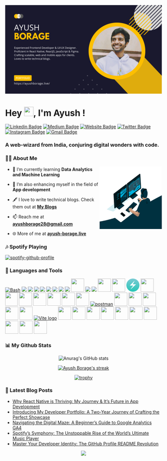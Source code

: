 <img  alt="my banner"  src="cover photo.png" /> 
<h1 align="left">Hey <img src="https://github.com/TheDudeThatCode/TheDudeThatCode/blob/master/Assets/Hi.gif" width="30px" height="30px"/>, I'm Ayush !</h1>

[![Linkedin Badge](https://img.shields.io/badge/-ayushborage-blue?style=flat&logo=Linkedin&logoColor=white&link=https://www.linkedin.com/in/ayush-borage-3ab166225/)](https://www.linkedin.com/in/ayush-borage-3ab166225/)
[![Medium Badge](https://img.shields.io/badge/-@ayushborage28-000000?style=flat&labelColor=000000&logo=Medium&link=https://medium.com/@ayushborage28)](https://medium.com/@ayushborage28)
[![Website Badge](https://img.shields.io/badge/-ayushborage.live-47CCCC?style=flat&logo=Google-Chrome&logoColor=white&link=https://ayush-borage.live/)](https://ayushborage.live/)
[![Twitter Badge](https://img.shields.io/badge/-@ayushborage-1ca0f1?style=flat&labelColor=1ca0f1&logo=twitter&logoColor=white&link=https://twitter.com/i/flow/login?redirect_after_login=%2FAyushBorage)](https://twitter.com/i/flow/login?redirect_after_login=%2FAyushBorage)
[![Instagram Badge](https://img.shields.io/badge/-@itsayush__02-purple?style=flat&logo=instagram&logoColor=white&link=https://www.instagram.com/itsayush_02/)](https://www.instagram.com/itsayush_02/)
[![Gmail Badge](https://img.shields.io/badge/-ayushborage28-c14438?style=flat&logo=Gmail&logoColor=white&link=mailto:ayushborage28@gmail.com)](mailto:ayushborage28@gmail.com)

<h3 align="left">A web-wizard from India, conjuring digital wonders with code.</h3>

### 🙋‍♂️ About Me
  <img align="right" alt="GIF" height="200rem" width="200rem" src="code.gif" /> 

- 🌱 I’m currently learning **Data Analytics and Machine Learning**
  
- 🔭 I’m also enhancing myself in the field of **App development**

- 🖋️ I love to write technical blogs. Check them out at **[My Blogs](https://medium.com/@ayushborage28)**


<!-- - 👨‍💻 All of my projects are available at **** -->

- 📫 Reach me at **ayushborage28@gmail.com**
  
- 🌐  More of me at **[ayush-borage.live](https://ayushborage.live/)**


### 🎶 Spotify Playing
[![spotify-github-profile](https://spotify-github-profile.kittinanx.com/api/view?uid=31zkadg5ftmi4utyaxt5aq2vpa64&cover_image=true&theme=novatorem&show_offline=false&bar_color=53b14f&bar_color_cover=true)](https://spotify-github-profile.vercel.app/api/view?uid=31zkadg5ftmi4utyaxt5aq2vpa64&redirect=true)



### 🚀 Languages and Tools

<p align="left"> 
    <span><a href="https://www.gnu.org/software/bash"><img alt="Bash" title="Bash" src="https://github.com/cheesits456/cheesits456/raw/master/icons/bash.png" height="42"></a></span>
   <span><a href="https://reactjs.org/" target="_blank"><img src="https://cdn.jsdelivr.net/gh/devicons/devicon/icons/react/react-original.svg"height="42px"/></a></span>
   <span><a href="https://graphql.org/" target="_blank"><img src="https://cdn.jsdelivr.net/gh/devicons/devicon/icons/graphql/graphql-plain.svg"height="42px" /></a></span>
   <span><a href="https://graphcms.com/" target="_blank"><img src="https://avatars.githubusercontent.com/u/31031438?s=200&v=4" height="42px"/></a></span>
    <span><a href="https://apollographql.com/" target="_blank"><img src="https://img.icons8.com/color/58/000000/apollo.png" height="42px"/></a></span>
    <span><a href="https://developer.mozilla.org/en-US/docs/Web/JavaScript" target="_blank"><img src="https://cdn.jsdelivr.net/gh/devicons/devicon/icons/javascript/javascript-original.svg" height="42px"/></a></span> 
    <span><a href="https://go.dev/doc/" target="_blank"><img src="https://cdn.jsdelivr.net/gh/devicons/devicon/icons/go/go-original.svg"height="42px"/></a></span>
    <span><a href="https://www.python.org/doc/" target="_blank"><img src="https://cdn.jsdelivr.net/gh/devicons/devicon/icons/python/python-original.svg"height="42px"/></a></span>
   <span><a href="https://www.typescriptlang.org/" target="_blank"><img src="https://cdn.jsdelivr.net/gh/devicons/devicon/icons/typescript/typescript-original.svg" height="42px"/></a></span> 
   <span><a href="https://www.w3.org/html/" target="_blank"><img src="https://cdn.jsdelivr.net/gh/devicons/devicon/icons/html5/html5-original.svg" width="42px" height="42px"/></a></span>
   <span><a href="https://www.w3schools.com/css/" target="_blank"><img src="https://cdn.jsdelivr.net/gh/devicons/devicon/icons/css3/css3-original.svg"height="42px"/></a></span>
   <span><a href="https://www.framer.com/motion/" target="_blank"><img src="https://user-images.githubusercontent.com/22095598/123793419-f5528800-d8e1-11eb-8c5f-e2dad45a9c81.png"height="42px"/></a></span>
   <span><a href="https://sass-lang.com/"target="_blank"><img src="https://cdn.jsdelivr.net/gh/devicons/devicon/icons/sass/sass-original.svg"height="42px" width="42px"/></a></span>
   <span><a href="https://mui.com/" target="_blank"><img src="https://cdn.jsdelivr.net/gh/devicons/devicon/icons/materialui/materialui-original.svg"height="42px" width="42px"/></a></span>
   <span><a href="https://chakra-ui.com/" target="_blank"><img src="https://raw.githubusercontent.com/chakra-ui/chakra-ui/0f0c764465ee27178b94e026f6d6eafd9c23c09d/logo/logomark-colored.svg"height="42px" width="42px"rounded-corners/></a></span>
   <span><a href="https://getbootstrap.com" target="_blank"><img src="https://cdn.jsdelivr.net/gh/devicons/devicon/icons/bootstrap/bootstrap-plain.svg" width="42px" height="42px"/></a></span>
  <span><a href="https://www.canva.com/" target="_blank"><img src="https://cdn.jsdelivr.net/gh/devicons/devicon/icons/canva/canva-original.svg"height="42px" width="40px"/></a></span>
  <span><a href="https://nodejs.org" target="_blank"><img src="https://cdn.jsdelivr.net/gh/devicons/devicon/icons/nodejs/nodejs-original.svg" width="42px"height="42px"/></a></span>
   <span><a href="https://www.npmjs.com/" target="_blank"><img src="https://cdn.jsdelivr.net/gh/devicons/devicon/icons/npm/npm-original-wordmark.svg"height="42px" width="42px"/></a></span>
   <span><a "href="https://www.mysql.com/" target="_blank"><img src="https://cdn.jsdelivr.net/gh/devicons/devicon/icons/mysql/mysql-original.svg"height="42px"width="42px"/></a></span>
  <span><a href="https://www.mongodb.com/" target="_blank"><img src="https://cdn.jsdelivr.net/gh/devicons/devicon/icons/mongodb/mongodb-original-wordmark.svg" width="42px" height="42px"/></a></span>
    <span><a href="https://www.postgresql.org/" target="_blank"><img src="https://cdn.jsdelivr.net/gh/devicons/devicon/icons/postgresql/postgresql-original.svg" width="42px" height="42px"/></a></span>
  <span><a href="https://postman.com" target="_blank"><img src="https://www.vectorlogo.zone/logos/getpostman/getpostman-icon.svg" alt="postman" width="42px" height="42px"/></a></span>  
  <span><a href="https://git-scm.com/" target="_blank"><img src="https://cdn.jsdelivr.net/gh/devicons/devicon/icons/git/git-original.svg"width="42px" height="42px"/></a></span>
   <span><a href="https://github.com/"target="_blank"><img src="https://img.icons8.com/nolan/64/github.png"width="42px"height="42px"/></a></span>
 <span><a href="https://www.heroku.com/" target="_blank"><img src="https://cdn.jsdelivr.net/gh/devicons/devicon/icons/heroku/heroku-original.svg"width="42px"height="42px"/></a></span>
 <span><a href="https://www.netlify.com/" target="_blank"><img src="https://cdn.freebiesupply.com/logos/large/2x/netlify-logo-png-transparent.png" width="42px"height="42px"/></a></span>
  <span><a href="https://www.w3schools.com/cpp/"target="_blank"><img src="https://img.icons8.com/color/48/000000/c-plus-plus-logo.png"width="42px"height="42px"/></a></span>
  <span><a href="https://vitejs.dev/" target="_blank"><img width="42px"height="42px"src="https://vitejs.dev/logo.svg"alt="Vite logo"></a></span>
  <span><a href="https://firebase.google.com/" target="_blank"><img src="https://cdn.jsdelivr.net/gh/devicons/devicon/icons/firebase/firebase-plain.svg" width="42px" height="42px"/></a></span>
  <span><a href="https://www.figma.com/" target="_blank"><img src="https://cdn.jsdelivr.net/gh/devicons/devicon/icons/figma/figma-original.svg"width="42px" height="42px"/></a></span>
   <span><a href="https://docusaurus.io/" target="_blank"><img src="https://api.iconify.design/logos/docusaurus.svg" width="42px" height="42px" /></a></span>
  <span><a href="https://web3js.readthedocs.io/en/v1.7.0/"><img src="https://seeklogo.com/images/W/web3js-logo-62DEE79B50-seeklogo.com.png" width="42px" height="42px"/></a></span>
  <span><a href="https://trufflesuite.com/ganache/"><img src="https://seeklogo.com/images/T/truffle-logo-2DC7EBABF2-seeklogo.com.png" width="42px" height="42px"/></a></span>
  <span><a href="https://testing-library.com/docs/react-testing-library/intro/"><img src="https://testing-library.com/img/octopus-128x128.png" width="42px" height="42px"/></a></span>
   <span><a href="https://en.wikipedia.org/wiki/Markdown"><img src="https://img.icons8.com/officel/80/000000/markdown.png" width="42px" height="42px"/></a></span>
  <span><a href="https://github.com/facebook/jest"><img src="https://cdn.jsdelivr.net/gh/devicons/devicon/icons/jest/jest-plain.svg" width="42px" height="42px"/></a></span>
   <span><a href="https://www.docker.com/"><img src="https://cdn.jsdelivr.net/gh/devicons/devicon/icons/docker/docker-plain.svg" width="42px" height="42px"/></a></span>
  <span><a href="https://github.com/features/actions"><img src="https://avatars.githubusercontent.com/u/44036562?s=200&v=4" width="42px" height="42px"/></a></span> 
</p>



### 📊 My Github Stats
<div display="flex" align="center">
 
![Anurag's GitHub stats](https://github-readme-stats.vercel.app/api?username=ayushborage28&show_icons=true&theme=tokyonight)
 
 
  
<p align="center">
    <a href="https://github.com/ayushborage28/github-readme-streak-stats">
        <img title="🔥 Get streak stats for your profile at git.io/streak-stats" alt="Ayush Borage's streak" src="https://github-readme-streak-stats.herokuapp.com?user=ayushborage28&theme=blueberry_duo&hide_border=true"/>
    </a>
</p>

[![trophy](https://github-profile-trophy.vercel.app/?username=ayushborage28&theme=onedark)](https://github.com/ayushborage28/github-profile-trophy)

 </div>



 ### 📕 Latest Blog Posts
<!-- BLOG-POST-LIST:START -->
- [Why React Native is Thriving: My Journey &amp; It’s Future in App Development](https://medium.com/@ayushborage28/why-react-native-is-thriving-my-journey-its-future-in-app-development-d531bc4cc280?source=rss-6c3b128db287------2)
- [Introducing My Developer Portfolio: A Two-Year Journey of Crafting the Perfect Showcase](https://dev.to/ayushborage28/introducing-my-developer-portfolio-a-two-year-journey-of-crafting-the-perfect-showcase-2ikp)
- [Navigating the Digital Maze: A Beginner’s Guide to Google Analytics GA4](https://medium.com/@ayushborage28/beginners-guide-to-google-analytics-ga4-56760a2b1648?source=rss-6c3b128db287------2)
- [Spotify’s Symphony: The Unstoppable Rise of the World’s Ultimate Music Player](https://medium.com/@ayushborage28/spotifys-symphony-the-unstoppable-rise-of-the-world-s-ultimate-music-player-1411d0a3e3df?source=rss-6c3b128db287------2)
- [Master Your Developer Identity: The GitHub Profile README Revolution](https://medium.com/@ayushborage28/master-your-developer-identity-the-github-profile-readme-revolution-ee433551466b?source=rss-6c3b128db287------2)
<!-- BLOG-POST-LIST:END -->







 <div align="center">   
<a href="https://github.com/ayushboraeg28/github-profile-views-counter">
    <img src="https://komarev.com/ghpvc/?username=ayushborage28">
</a>
  </div>



